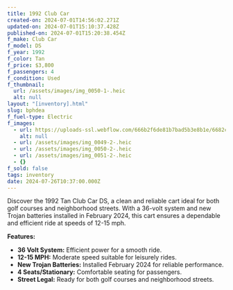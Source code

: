 ```yaml
---
title: 1992 Club Car
created-on: 2024-07-01T14:56:02.271Z
updated-on: 2024-07-01T15:10:37.428Z
published-on: 2024-07-01T15:20:38.454Z
f_make: Club Car
f_model: DS
f_year: 1992
f_color: Tan
f_price: $3,800
f_passengers: 4
f_condition: Used
f_thumbnail:
  url: /assets/images/img_0050-1-.heic
  alt: null
layout: "[inventory].html"
slug: bphdea
f_fuel-type: Electric
f_images:
  - url: https://uploads-ssl.webflow.com/666b2f6de81b7bad5b3e8b1e/6682c2767517810ea39009fb_coming-soon.webp
    alt: null
  - url: /assets/images/img_0049-2-.heic
  - url: /assets/images/img_0050-2-.heic
  - url: /assets/images/img_0051-2-.heic
  - {}
f_sold: false
tags: inventory
date: 2024-07-26T10:37:00.000Z
---
```


Discover the 1992 Tan Club Car DS, a clean and reliable cart ideal for both golf courses and neighborhood streets. With a 36-volt system and new Trojan batteries installed in February 2024, this cart ensures a dependable and efficient ride at speeds of 12-15 mph.

**Features:**

*   **36 Volt System:** Efficient power for a smooth ride.
*   **12-15 MPH:** Moderate speed suitable for leisurely rides.
*   **New Trojan Batteries:** Installed February 2024 for reliable performance.
*   **4 Seats/Stationary:** Comfortable seating for passengers.
*   **Street Legal:** Ready for both golf courses and neighborhood streets.
